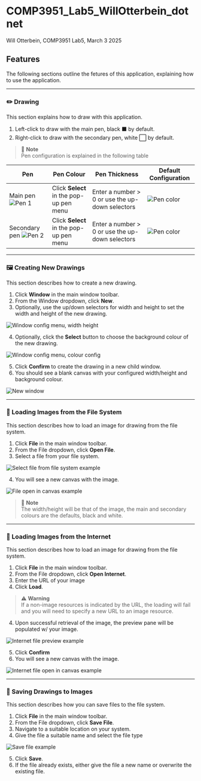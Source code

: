 # COMP3951_Lab5_WillOtterbein_dotnet
Will Otterbein, COMP3951 Lab5, March 3 2025

## Features
The following sections outline the fetures of this application, explaining how to use the application.

---
### ✏️ Drawing
This section explains how to draw with this application.

1. Left-click to draw with the main pen, black ⬛ by default.
2. Right-click to draw with the secondary pen, white ⬜ by default.

> 📘 **Note** <br />
> Pen configuration is explained in the following table


| Pen                                                           | Pen Colour                            | Pen Thickness                                     | Default Configuration                                     |
| ------------------------------------------------------------- | ------------------------------------- | ------------------------------------------------- | --------------------------------------------------------- |
| Main pen ![Pen 1](./.gitresources/pen_menu_pen_1.png)         | Click **Select** in the pop-up pen menu | Enter a number > 0 or use the up-down selectors   | ![Pen color](./.gitresources/pen_menu_pen_colour.png)     |
| Secondary pen ![Pen 2](./.gitresources/pen_menu_pen_2.png)    | Click **Select** in the pop-up pen menu | Enter a number > 0 or use the up-down selectors   | ![Pen color](./.gitresources/pen_menu_pen_colour_1.png)   |

---
### 🖼️ Creating New Drawings
This section describes how to create a new drawing.

1. Click **Window** in the main window toolbar.
2. From the Window dropdown, click **New**.
3. Optionally, use the up/down selectors for width and height to set the width and height of the new drawing.

![Window config menu, width height](./.gitresources/new_window_dim.png)

4. Optionally, click the **Select** button to choose the background colour of the new drawing.

![Window config menu, colour config](./.gitresources/new_window_colour.png)

5. Click **Confirm** to create the drawing in a new child window.
6. You should see a blank canvas with your configured width/height and background colour.

![New window](./.gitresources/new_window_end.png)

---
### 📁 Loading Images from the File System
This section describes how to load an image for drawing from the file system.

1. Click **File** in the main window toolbar.
2. From the File dropdown, click **Open File**.
3. Select a file from your file system.

![Select file from file system example](./.gitresources/file_from_desktop.png)

4. You will see a new canvas with the image.

![File open in canvas example](./.gitresources/file_from_desktop_success.png)

> 📘 **Note** <br />
> The width/height will be that of the image, the main and secondary colours are the defaults, black and white.

---
### 🛜 Loading Images from the Internet 
This section describes how to load an image for drawing from the file system.

1. Click **File** in the main window toolbar.
2. From the File dropdown, click **Open Internet**.
3. Enter the URL of your image
4. Click **Load**.

> ⚠️ **Warning** <br />
> If a non-image resources is indicated by the URL, the loading will fail and you will need to specify a new URL to an image resource.

4. Upon successful retrieval of the image, the preview pane will be populated w/ your image.

![Internet file preview example](./.gitresources/file_from_internet_load_success.png)

5. Click **Confirm**
6. You will see a new canvas with the image.

![Internet file open in canvas example](./.gitresources/file_from_internet_success.png)

---
### 💾 Saving Drawings to Images
This section describes how you can save files to the file system.

1. Click **File** in the main window toolbar.
2. From the File dropdown, click **Save File**.
3. Navigate to a suitable location on your system.
4. Give the file a suitable name and select the file type

![Save file example](./.gitresources/file_save.png)

5. Click **Save**.
6. If the file already exists, either give the file a new name or overwrite the existing file.
